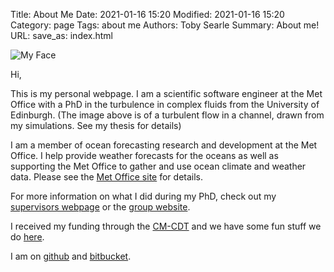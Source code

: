 Title: About Me
Date: 2021-01-16 15:20
Modified: 2021-01-16 15:20
Category: page
Tags: about me
Authors: Toby Searle
Summary: About me!
URL:
save_as: index.html


![My Face]({filename}/images/my_face.png)

Hi,

This is my personal webpage. I am a scientific software engineer at the Met Office with a PhD in the turbulence in complex fluids from the University of Edinburgh. (The image above is of a turbulent flow in a channel, drawn from my simulations. See my thesis for details)

I am a member of ocean forecasting research and development at the Met Office. I help provide weather forecasts for the oceans as well as supporting the Met Office to gather and use ocean climate and weather data. Please see the [Met Office site](https://www.metoffice.gov.uk/research/weather/ocean-forecasting) for details.

For more information on what I did during my PhD, check out my [supervisors webpage](http://www2.ph.ed.ac.uk/~amorozov/) or the [group website](http://www.ph.ed.ac.uk/icmcs).

I received my funding through the [CM-CDT](http://cm-cdt.supa.ac.uk/) and we have some fun stuff we do [here](http://cm-cdt.supa.ac.uk/outreach/index.php).

I am on [github](https://github.com/twsearle) and [bitbucket](https://bitbucket.org/tsearle/). 
